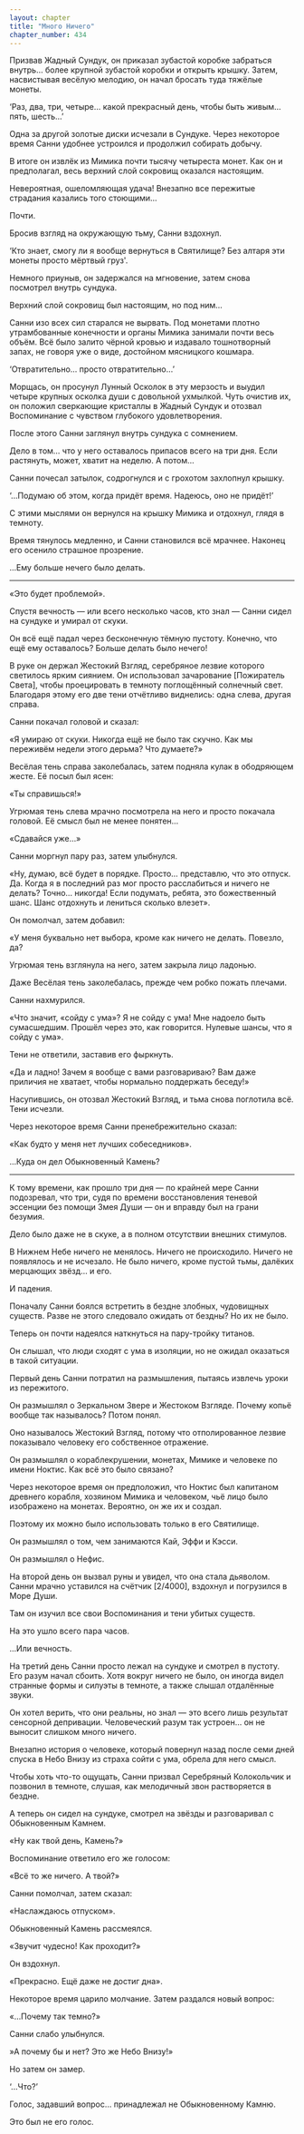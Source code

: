 ```yaml
---
layout: chapter
title: "Много Ничего"
chapter_number: 434
---
```


Призвав Жадный Сундук, он приказал зубастой коробке забраться внутрь… более крупной зубастой коробки и открыть крышку. Затем, насвистывая весёлую мелодию, он начал бросать туда тяжёлые монеты.

‘Раз, два, три, четыре… какой прекрасный день, чтобы быть живым… пять, шесть…’

Одна за другой золотые диски исчезали в Сундуке. Через некоторое время Санни удобнее устроился и продолжил собирать добычу.

В итоге он извлёк из Мимика почти тысячу четыреста монет. Как он и предполагал, весь верхний слой сокровищ оказался настоящим.

Невероятная, ошеломляющая удача! Внезапно все пережитые страдания казались того стоющими…

Почти.

Бросив взгляд на окружающую тьму, Санни вздохнул.

‘Кто знает, смогу ли я вообще вернуться в Святилище? Без алтаря эти монеты просто мёртвый груз'.

Немного приуныв, он задержался на мгновение, затем снова посмотрел внутрь сундука.

Верхний слой сокровищ был настоящим, но под ним…

Санни изо всех сил старался не вырвать. Под монетами плотно утрамбованные конечности и органы Мимика занимали почти весь объём. Всё было залито чёрной кровью и издавало тошнотворный запах, не говоря уже о виде, достойном мясницкого кошмара.

‘Отвратительно… просто отвратительно…’

Морщась, он просунул Лунный Осколок в эту мерзость и выудил четыре крупных осколка души с довольной ухмылкой. Чуть очистив их, он положил сверкающие кристаллы в Жадный Сундук и отозвал Воспоминание с чувством глубокого удовлетворения.

После этого Санни заглянул внутрь сундука с сомнением.

Дело в том… что у него оставалось припасов всего на три дня. Если растянуть, может, хватит на неделю. А потом…

Санни почесал затылок, содрогнулся и с грохотом захлопнул крышку.

‘…Подумаю об этом, когда придёт время. Надеюсь, оно не придёт!’

С этими мыслями он вернулся на крышку Мимика и отдохнул, глядя в темноту.

Время тянулось медленно, и Санни становился всё мрачнее. Наконец его осенило страшное прозрение.

…Ему больше нечего было делать.

***

«Это будет проблемой».

Спустя вечность — или всего несколько часов, кто знал — Санни сидел на сундуке и умирал от скуки.

Он всё ещё падал через бесконечную тёмную пустоту. Конечно, что ещё ему оставалось? Больше делать было нечего!

В руке он держал Жестокий Взгляд, серебряное лезвие которого светилось ярким сиянием. Он использовал зачарование [Пожиратель Света], чтобы проецировать в темноту поглощённый солнечный свет. Благодаря этому его две тени отчётливо виднелись: одна слева, другая справа.

Санни покачал головой и сказал:

«Я умираю от скуки. Никогда ещё не было так скучно. Как мы переживём недели этого дерьма? Что думаете?»

Весёлая тень справа заколебалась, затем подняла кулак в ободряющем жесте. Её посыл был ясен:

«Ты справишься!»

Угрюмая тень слева мрачно посмотрела на него и просто покачала головой. Её смысл был не менее понятен…

«Сдавайся уже…»

Санни моргнул пару раз, затем улыбнулся.

«Ну, думаю, всё будет в порядке. Просто… представлю, что это отпуск. Да. Когда я в последний раз мог просто расслабиться и ничего не делать? Точно… никогда! Если подумать, ребята, это божественный шанс. Шанс отдохнуть и лениться сколько влезет».

Он помолчал, затем добавил:

«У меня буквально нет выбора, кроме как ничего не делать. Повезло, да?

Угрюмая тень взглянула на него, затем закрыла лицо ладонью.

Даже Весёлая тень заколебалась, прежде чем робко пожать плечами.

Санни нахмурился.

«Что значит, «сойду с ума»? Я не сойду с ума! Мне надоело быть сумасшедшим. Прошёл через это, как говорится. Нулевые шансы, что я сойду с ума».

Тени не ответили, заставив его фыркнуть.

«Да и ладно! Зачем я вообще с вами разговариваю? Вам даже приличия не хватает, чтобы нормально поддержать беседу!»

Насупившись, он отозвал Жестокий Взгляд, и тьма снова поглотила всё. Тени исчезли.

Через некоторое время Санни пренебрежительно сказал:

«Как будто у меня нет лучших собеседников».

…Куда он дел Обыкновенный Камень?

***

К тому времени, как прошло три дня — по крайней мере Санни подозревал, что три, судя по времени восстановления теневой эссенции без помощи Змея Души — он и вправду был на грани безумия.

Дело было даже не в скуке, а в полном отсутствии внешних стимулов.

В Нижнем Небе ничего не менялось. Ничего не происходило. Ничего не появлялось и не исчезало. Не было ничего, кроме пустой тьмы, далёких мерцающих звёзд… и его.

И падения.

Поначалу Санни боялся встретить в бездне злобных, чудовищных существ. Разве не этого следовало ожидать от бездны? Но их не было.

Теперь он почти надеялся наткнуться на пару-тройку титанов.

Он слышал, что люди сходят с ума в изоляции, но не ожидал оказаться в такой ситуации.

Первый день Санни потратил на размышления, пытаясь извлечь уроки из пережитого.

Он размышлял о Зеркальном Звере и Жестоком Взгляде. Почему копьё вообще так называлось? Потом понял.

Оно называлось Жестокий Взгляд, потому что отполированное лезвие показывало человеку его собственное отражение.

Он размышлял о кораблекрушении, монетах, Мимике и человеке по имени Ноктис. Как всё это было связано?

Через некоторое время он предположил, что Ноктис был капитаном древнего корабля, хозяином Мимика и человеком, чьё лицо было изображено на монетах. Вероятно, он же их и создал.

Поэтому их можно было использовать только в его Святилище.

Он размышлял о том, чем занимаются Кай, Эффи и Кэсси.

Он размышлял о Нефис.

На второй день он вызвал руны и увидел, что она стала дьяволом. Санни мрачно уставился на счётчик [2/4000], вздохнул и погрузился в Море Души.

Там он изучил все свои Воспоминания и тени убитых существ.

На это ушло всего пара часов.

…Или вечность.

На третий день Санни просто лежал на сундуке и смотрел в пустоту. Его разум начал сбоить. Хотя вокруг ничего не было, он иногда видел странные формы и силуэты в темноте, а также слышал отдалённые звуки.

Он хотел верить, что они реальны, но знал — это всего лишь результат сенсорной депривации. Человеческий разум так устроен… он не выносит слишком много ничего.

Внезапно история о человеке, который повернул назад после семи дней спуска в Небо Внизу из страха сойти с ума, обрела для него смысл.

Чтобы хоть что-то ощущать, Санни призвал Серебряный Колокольчик и позвонил в темноте, слушая, как мелодичный звон растворяется в бездне.

А теперь он сидел на сундуке, смотрел на звёзды и разговаривал с Обыкновенным Камнем.

«Ну как твой день, Камень?»

Воспоминание ответило его же голосом:

«Всё то же ничего. А твой?»

Санни помолчал, затем сказал:

«Наслаждаюсь отпуском».

Обыкновенный Камень рассмеялся.

«Звучит чудесно! Как проходит?»

Он вздохнул.

«Прекрасно. Ещё даже не достиг дна».

Некоторое время царило молчание. Затем раздался новый вопрос:

«…Почему так темно?»

Санни слабо улыбнулся.

»А почему бы и нет? Это же Небо Внизу!»

Но затем он замер.

‘…Что?’

Голос, задавший вопрос… принадлежал не Обыкновенному Камню.

Это был не его голос.
